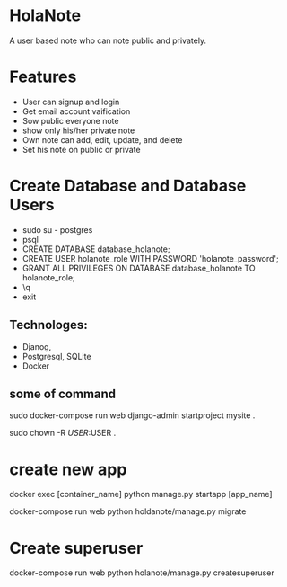 # HolaNote
A user based note who can note public and privately.

# Features
- User can signup and login
- Get email account vaification
- Sow public everyone note
- show only his/her private note
- Own note can add, edit, update, and delete
- Set his note on public or private


# Create Database and Database Users
- sudo su - postgres
- psql
- CREATE DATABASE database_holanote;
- CREATE USER holanote_role WITH PASSWORD 'holanote_password';
- GRANT ALL PRIVILEGES ON DATABASE database_holanote TO holanote_role;
- \q
- exit


## Technologes: 
- Djanog, 
- Postgresql, SQLite 
- Docker

## some of command
sudo docker-compose run web django-admin startproject mysite .

sudo chown -R $USER:$USER .

# create new app
docker exec [container_name] python manage.py startapp [app_name]

docker-compose run web python holdanote/manage.py migrate

# Create superuser
docker-compose run web python holanote/manage.py createsuperuser
